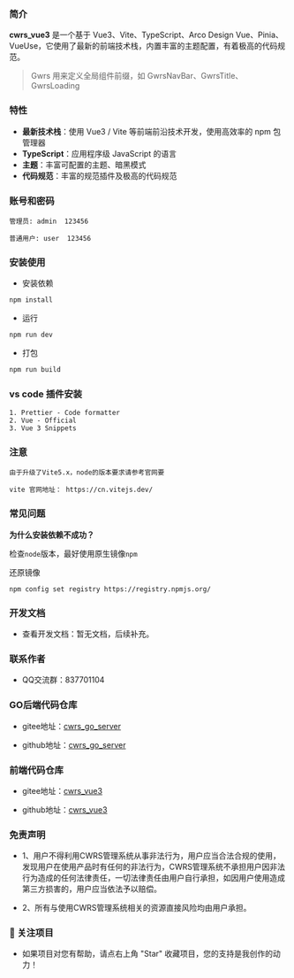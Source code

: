 ### 简介

**cwrs_vue3** 是一个基于 Vue3、Vite、TypeScript、Arco Design Vue、Pinia、VueUse，它使用了最新的前端技术栈，内置丰富的主题配置，有着极高的代码规范。

> Gwrs 用来定义全局组件前缀，如 GwrsNavBar、GwrsTitle、GwrsLoading

### 特性

- **最新技术栈**：使用 Vue3 / Vite 等前端前沿技术开发，使用高效率的 npm 包管理器
- **TypeScript**：应用程序级 JavaScript 的语言
- **主题**：丰富可配置的主题、暗黑模式
- **代码规范**：丰富的规范插件及极高的代码规范

### 账号和密码
```text
管理员: admin  123456

普通用户: user  123456
```

### 安装使用
- 安装依赖
```bash
npm install
```

- 运行
```bash
npm run dev
```

- 打包
```bash
npm run build
```

### vs code 插件安装
```text
1. Prettier - Code formatter
2. Vue - Official
3. Vue 3 Snippets
```

### 注意
```text
由于升级了Vite5.x，node的版本要求请参考官网要

vite 官网地址： https://cn.vitejs.dev/
```

### 常见问题

**为什么安装依赖不成功？**

检查`node`版本，最好使用原生镜像`npm`

还原镜像

```
npm config set registry https://registry.npmjs.org/
```

### 开发文档
- 查看开发文档：暂无文档，后续补充。

[//]: # (- <a href="/" target="_blank">cwrs_go_server</a>)

### 联系作者
- QQ交流群：837701104

### GO后端代码仓库
- gitee地址：<a href="https://gitee.com/open-source-project_7/cwrs_go_server" target="_blank">cwrs_go_server</a>

- github地址：<a href="https://github.com/vunwang/cwrs_go_server" target="_blank">cwrs_go_server</a>

### 前端代码仓库
- gitee地址：<a href="https://gitee.com/open-source-project_7/cwrs_vue3" target="_blank">cwrs_vue3</a>

- github地址：<a href="https://github.com/vunwang/cwrs_vue3" target="_blank">cwrs_vue3</a>

### 免责声明
- 1、用户不得利用CWRS管理系统从事非法行为，用户应当合法合规的使用，发现用户在使用产品时有任何的非法行为，CWRS管理系统不承担用户因非法行为造成的任何法律责任，一切法律责任由用户自行承担，如因用户使用造成第三方损害的，用户应当依法予以赔偿。

- 2、所有与使用CWRS管理系统相关的资源直接风险均由用户承担。

### 🎉 关注项目
- 如果项目对您有帮助，请点右上角 "Star" 收藏项目，您的支持是我创作的动力！
